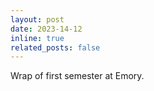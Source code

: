 ```yaml
---
layout: post
date: 2023-14-12
inline: true
related_posts: false
---
```


Wrap of first semester at Emory.
